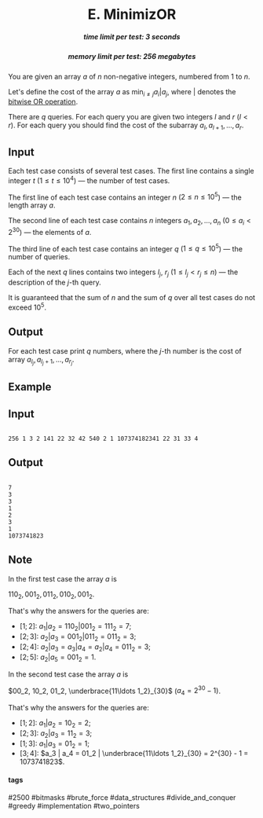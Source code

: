 <h1 style='text-align: center;'> E. MinimizOR</h1>

<h5 style='text-align: center;'>time limit per test: 3 seconds</h5>
<h5 style='text-align: center;'>memory limit per test: 256 megabytes</h5>

You are given an array $a$ of $n$ non-negative integers, numbered from $1$ to $n$.

Let's define the cost of the array $a$ as $\displaystyle \min_{i \neq j} a_i | a_j$, where $|$ denotes the [bitwise OR operation](https://en.wikipedia.org/wiki/Bitwise_operation#OR).

There are $q$ queries. For each query you are given two integers $l$ and $r$ ($l < r$). For each query you should find the cost of the subarray $a_{l}, a_{l + 1}, \ldots, a_{r}$.

## Input

Each test case consists of several test cases. The first line contains a single integer $t$ ($1 \le t \le 10^4$) — the number of test cases.

The first line of each test case contains an integer $n$ ($2 \le n \le 10^5$) — the length array $a$.

The second line of each test case contains $n$ integers $a_1, a_2, \ldots, a_n$ ($0 \le a_i < 2^{30}$) — the elements of $a$.

The third line of each test case contains an integer $q$ ($1 \le q \le 10^5$) — the number of queries.

Each of the next $q$ lines contains two integers $l_j$, $r_j$ ($1 \le l_j < r_j \le n$) — the description of the $j$-th query.

It is guaranteed that the sum of $n$ and the sum of $q$ over all test cases do not exceed $10^5$.

## Output

For each test case print $q$ numbers, where the $j$-th number is the cost of array $a_{l_j}, a_{l_j + 1}, \ldots, a_{r_j}$.

## Example

## Input


```

256 1 3 2 141 22 32 42 540 2 1 107374182341 22 31 33 4
```
## Output


```

7
3
3
1
2
3
1
1073741823

```
## Note

In the first test case the array $a$ is

$110_2, 001_2, 011_2, 010_2, 001_2$.

That's why the answers for the queries are:

* $[1; 2]$: $a_1 | a_2 = 110_2 | 001_2 = 111_2 = 7$;
* $[2; 3]$: $a_2 | a_3 = 001_2 | 011_2 = 011_2 = 3$;
* $[2; 4]$: $a_2 | a_3 = a_3 | a_4 = a_2 | a_4 = 011_2 = 3$;
* $[2; 5]$: $a_2 | a_5 = 001_2 = 1$.

In the second test case the array $a$ is

$00_2, 10_2, 01_2, \underbrace{11\ldots 1_2}_{30}$ ($a_4 = 2^{30} - 1$).

That's why the answers for the queries are:

* $[1; 2]$: $a_1 | a_2 = 10_2 = 2$;
* $[2; 3]$: $a_2 | a_3 = 11_2 = 3$;
* $[1; 3]$: $a_1 | a_3 = 01_2 = 1$;
* $[3; 4]$: $a_3 | a_4 = 01_2 | \underbrace{11\ldots 1_2}_{30} = 2^{30} - 1 = 1073741823$.


#### tags 

#2500 #bitmasks #brute_force #data_structures #divide_and_conquer #greedy #implementation #two_pointers 